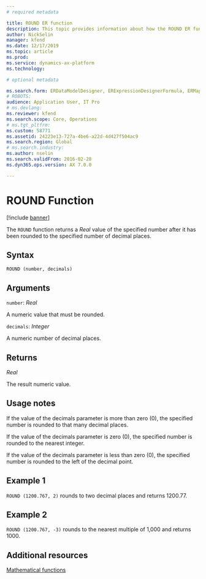 ```yaml
---
# required metadata

title: ROUND ER function
description: This topic provides information about how the ROUND ER function is used.
author: NickSelin
manager: kfend
ms.date: 12/17/2019
ms.topic: article
ms.prod: 
ms.service: dynamics-ax-platform
ms.technology: 

# optional metadata

ms.search.form: ERDataModelDesigner, ERExpressionDesignerFormula, ERMappedFormatDesigner, ERModelMappingDesigner
# ROBOTS: 
audience: Application User, IT Pro
# ms.devlang: 
ms.reviewer: kfend
ms.search.scope: Core, Operations
# ms.tgt_pltfrm: 
ms.custom: 58771
ms.assetid: 24223e13-727a-4be6-a22d-4d427f504ac9
ms.search.region: Global
# ms.search.industry: 
ms.author: nselin
ms.search.validFrom: 2016-02-28
ms.dyn365.ops.version: AX 7.0.0

---
```


# <a name="ROUND">ROUND Function</a>

[!include [banner](../includes/banner.md)]

The `ROUND` function returns a *Real* value of the specified number after it has been rounded to the specified number of decimal places.

## Syntax

```
ROUND (number, decimals)
```

## Arguments

`number`: *Real*

A numeric value that must be rounded.

`decimals`: *Integer*

A numeric number of decimal places.

## Returns

*Real*

The result numeric value.

## Usage notes

If the value of the decimals parameter is more than zero (0), the specified number is rounded to that many decimal places.

If the value of the decimals parameter is zero (0), the specified number is rounded to the nearest integer.

If the value of the decimals parameter is less than zero (0), the specified number is rounded to the left of the decimal point.

## Example 1

`ROUND (1200.767, 2)` rounds to two decimal places and returns 1200.77.

## Example 2

`ROUND (1200.767, -3)` rounds to the nearest multiple of 1,000 and returns 1000.

## Additional resources

[Mathematical functions](er-functions-category-mathematical.md)
